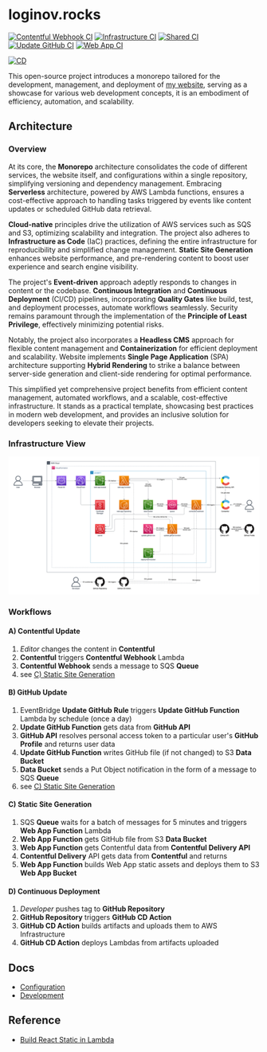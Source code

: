 # loginov.rocks

[![Contentful Webhook CI](https://github.com/loginov-rocks/loginov-rocks/actions/workflows/contentful-webhook-ci.yml/badge.svg)](https://github.com/loginov-rocks/loginov-rocks/actions/workflows/contentful-webhook-ci.yml)
[![Infrastructure CI](https://github.com/loginov-rocks/loginov-rocks/actions/workflows/infrastructure-ci.yml/badge.svg)](https://github.com/loginov-rocks/loginov-rocks/actions/workflows/infrastructure-ci.yml)
[![Shared CI](https://github.com/loginov-rocks/loginov-rocks/actions/workflows/shared-ci.yml/badge.svg)](https://github.com/loginov-rocks/loginov-rocks/actions/workflows/shared-ci.yml)
[![Update GitHub CI](https://github.com/loginov-rocks/loginov-rocks/actions/workflows/update-github-ci.yml/badge.svg)](https://github.com/loginov-rocks/loginov-rocks/actions/workflows/update-github-ci.yml)
[![Web App CI](https://github.com/loginov-rocks/loginov-rocks/actions/workflows/web-app-ci.yml/badge.svg)](https://github.com/loginov-rocks/loginov-rocks/actions/workflows/web-app-ci.yml)

[![CD](https://github.com/loginov-rocks/loginov-rocks/actions/workflows/cd.yml/badge.svg)](https://github.com/loginov-rocks/loginov-rocks/actions/workflows/cd.yml)

This open-source project introduces a monorepo tailored for the development, management, and deployment of
[my website](https://loginov.rocks), serving as a showcase for various web development concepts, it is an embodiment of
efficiency, automation, and scalability.

## Architecture

### Overview

At its core, the **Monorepo** architecture consolidates the code of different services, the website itself, and
configurations within a single repository, simplifying versioning and dependency management. Embracing **Serverless**
architecture, powered by AWS Lambda functions, ensures a cost-effective approach to handling tasks triggered by events
like content updates or scheduled GitHub data retrieval.

**Cloud-native** principles drive the utilization of AWS services such as SQS and S3, optimizing scalability and
integration. The project also adheres to **Infrastructure as Code** (IaC) practices, defining the entire infrastructure
for reproducibility and simplified change management. **Static Site Generation** enhances website performance, and
pre-rendering content to boost user experience and search engine visibility.

The project's **Event-driven** approach adeptly responds to changes in content or the codebase.
**Continuous Integration** and **Continuous Deployment** (CI/CD) pipelines, incorporating **Quality Gates** like build,
test, and deployment processes, automate workflows seamlessly. Security remains paramount through the implementation of
the **Principle of Least Privilege**, effectively minimizing potential risks.

Notably, the project also incorporates a **Headless CMS** approach for flexible content management and
**Containerization** for efficient deployment and scalability. Website implements **Single Page Application** (SPA)
architecture supporting **Hybrid Rendering** to strike a balance between server-side generation and client-side
rendering for optimal performance.

This simplified yet comprehensive project benefits from efficient content management, automated workflows, and a
scalable, cost-effective infrastructure. It stands as a practical template, showcasing best practices in modern web
development, and provides an inclusive solution for developers seeking to elevate their projects.

### Infrastructure View

![Infrastructure View](https://raw.githubusercontent.com/loginov-rocks/loginov-rocks/main/docs/Infrastructure-View.png)

### Workflows

#### A) Contentful Update

1. _Editor_ changes the content in **Contentful**
2. **Contentful** triggers **Contentful Webhook** Lambda
3. **Contentful Webhook** sends a message to SQS **Queue**
4. see [C) Static Site Generation](#c-static-site-generation)

#### B) GitHub Update

1. EventBridge **Update GitHub Rule** triggers **Update GitHub Function** Lambda by schedule (once a day)
2. **Update GitHub Function** gets data from **GitHub API**
3. **GitHub API** resolves personal access token to a particular user's **GitHub Profile** and returns user data
4. **Update GitHub Function** writes GitHub file (if not changed) to S3 **Data Bucket**
5. **Data Bucket** sends a Put Object notification in the form of a message to SQS **Queue**
6. see [C) Static Site Generation](#c-static-site-generation)

#### C) Static Site Generation

1. SQS **Queue** waits for a batch of messages for 5 minutes and triggers **Web App Function** Lambda
2. **Web App Function** gets GitHub file from S3 **Data Bucket**
3. **Web App Function** gets Contentful data from **Contentful Delivery API**
4. **Contentful Delivery** API gets data from **Contentful** and returns
5. **Web App Function** builds Web App static assets and deploys them to S3 **Web App Bucket**

#### D) Continuous Deployment

1. _Developer_ pushes tag to **GitHub Repository**
2. **GitHub Repository** triggers **GitHub CD Action**
3. **GitHub CD Action** builds artifacts and uploads them to AWS Infrastructure
4. **GitHub CD Action** deploys Lambdas from artifacts uploaded

## Docs

* [Configuration](https://github.com/loginov-rocks/loginov-rocks/blob/main/docs/Configuration.md)
* [Development](https://github.com/loginov-rocks/loginov-rocks/blob/main/docs/Development.md)

## Reference

* [Build React Static in Lambda](https://github.com/loginov-rocks/Build-React-Static-in-Lambda)
